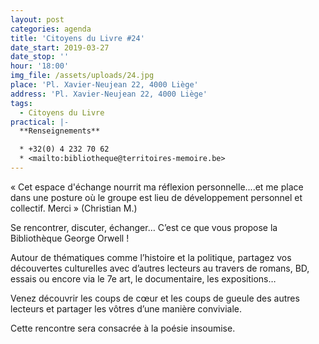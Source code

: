 ```yaml
---
layout: post
categories: agenda
title: 'Citoyens du Livre #24'
date_start: 2019-03-27
date_stop: ''
hour: '18:00'
img_file: /assets/uploads/24.jpg
place: 'Pl. Xavier-Neujean 22, 4000 Liège'
address: 'Pl. Xavier-Neujean 22, 4000 Liège'
tags:
  - Citoyens du Livre
practical: |-
  **Renseignements**

  * +32(0) 4 232 70 62
  * <mailto:bibliotheque@territoires-memoire.be>
---
```

« Cet espace d'échange nourrit ma réflexion personnelle....et me place dans une posture où le groupe est lieu de développement personnel et collectif. Merci » (Christian M.)

Se rencontrer, discuter, échanger… C’est ce que vous propose la Bibliothèque George Orwell !

Autour de thématiques comme l’histoire et la politique, partagez vos découvertes culturelles avec d’autres lecteurs au travers de romans, BD, essais ou encore via le 7e art, le documentaire, les expositions…

Venez découvrir les coups de cœur et les coups de gueule des autres lecteurs et partager les vôtres d’une manière conviviale.

Cette rencontre sera consacrée à la poésie insoumise.
